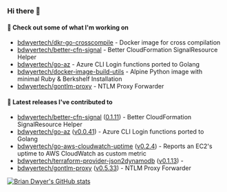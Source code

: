 ### Hi there 👋



#### 🔭 Check out some of what I'm working on

- [bdwyertech/dkr-go-crosscompile](https://github.com/bdwyertech/dkr-go-crosscompile) - Docker image for cross compilation
- [bdwyertech/better-cfn-signal](https://github.com/bdwyertech/better-cfn-signal) - Better CloudFormation SignalResource Helper
- [bdwyertech/go-az](https://github.com/bdwyertech/go-az) - Azure CLI Login functions ported to Golang
- [bdwyertech/docker-image-build-utils](https://github.com/bdwyertech/docker-image-build-utils) - Alpine Python image with minimal Ruby &amp; Berkshelf Installation
- [bdwyertech/gontlm-proxy](https://github.com/bdwyertech/gontlm-proxy) - NTLM Proxy Forwarder

####  🔭  Latest releases I've contributed to

- [bdwyertech/better-cfn-signal](https://github.com/bdwyertech/better-cfn-signal) ([0.1.11](https://github.com/bdwyertech/better-cfn-signal/releases/tag/0.1.11)) - Better CloudFormation SignalResource Helper
- [bdwyertech/go-az](https://github.com/bdwyertech/go-az) ([v0.0.41](https://github.com/bdwyertech/go-az/releases/tag/v0.0.41)) - Azure CLI Login functions ported to Golang
- [bdwyertech/go-aws-cloudwatch-uptime](https://github.com/bdwyertech/go-aws-cloudwatch-uptime) ([v0.2.4](https://github.com/bdwyertech/go-aws-cloudwatch-uptime/releases/tag/v0.2.4)) - Reports an EC2&#39;s uptime to AWS CloudWatch as custom metric
- [bdwyertech/terraform-provider-json2dynamodb](https://github.com/bdwyertech/terraform-provider-json2dynamodb) ([v0.1.13](https://github.com/bdwyertech/terraform-provider-json2dynamodb/releases/tag/v0.1.13)) - 
- [bdwyertech/gontlm-proxy](https://github.com/bdwyertech/gontlm-proxy) ([v0.5.33](https://github.com/bdwyertech/gontlm-proxy/releases/tag/v0.5.33)) - NTLM Proxy Forwarder

[![Brian Dwyer's GitHub stats](https://github-readme-stats.vercel.app/api?username=bdwyertech&show_icons=true&theme=gruvbox)](https://bdwyertech.net)